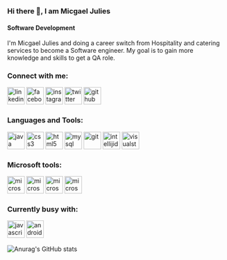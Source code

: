 ### Hi there 👋, I am Micgael Julies
#### Software Development

I'm Micgael Julies and doing a career switch from Hospitality and catering services to become a Software engineer.
My goal is to gain more knowledge and skills to get a QA role.

### Connect with me:
 [<img src='https://cdn.jsdelivr.net/npm/simple-icons@3.0.1/icons/linkedin.svg' alt='linkedin' height='40'>](https://www.linkedin.com/in/MicgaelJulies/)  [<img src='https://cdn.jsdelivr.net/npm/simple-icons@3.0.1/icons/facebook.svg' alt='facebook' height='40'>](https://www.facebook.com/MicgaelJulies)  [<img src='https://cdn.jsdelivr.net/npm/simple-icons@3.0.1/icons/instagram.svg' alt='instagram' height='40'>](https://www.instagram.com/migo_vibe22/) [<img src='https://cdn.jsdelivr.net/npm/simple-icons@3.0.1/icons/twitter.svg' alt='twitter' height='40'>](https://twitter.com/MICGAEL) 
[<img src='https://cdn.jsdelivr.net/npm/simple-icons@3.0.1/icons/github.svg' alt='github' height='40'>](https://github.com/micgael22)
 
 ### Languages and Tools:
<img src='https://cdn.jsdelivr.net/npm/simple-icons@3.0.1/icons/java.svg' alt='java' height='40'> <img src='https://cdn.jsdelivr.net/npm/simple-icons@3.0.1/icons/css3.svg' alt='css3' height='40'> <img src='https://cdn.jsdelivr.net/npm/simple-icons@3.0.1/icons/html5.svg' alt='html5' height='40'> <img src='https://cdn.jsdelivr.net/npm/simple-icons@3.0.1/icons/mysql.svg' alt='mysql' height='40'> <img src='https://cdn.jsdelivr.net/npm/simple-icons@3.0.1/icons/git.svg' alt='git' height='40'>
<img src='https://cdn.jsdelivr.net/npm/simple-icons@3.0.1/icons/intellijidea.svg' alt='intellijidea' height='40'> <img src='https://cdn.jsdelivr.net/npm/simple-icons@3.0.1/icons/visualstudiocode.svg' alt='visualstudiocode' height='40'>
 
 ### Microsoft tools:
 <img src='https://cdn.jsdelivr.net/npm/simple-icons@3.0.1/icons/microsoftexcel.svg' alt='microsoftexcel' height='40'> <img src='https://cdn.jsdelivr.net/npm/simple-icons@3.0.1/icons/microsoftoffice.svg' alt='microsoftoffice' height='40'> <img src='https://cdn.jsdelivr.net/npm/simple-icons@3.0.1/icons/microsoftpowerpoint.svg' alt='microsoftpowerpoint' height='40'> <img src='https://cdn.jsdelivr.net/npm/simple-icons@3.0.1/icons/microsoftword.svg' alt='microsoftword' height='40'> 
 
### Currently busy with: 
<img src='https://cdn.jsdelivr.net/npm/simple-icons@3.0.1/icons/javascript.svg' alt='javascript' height='40'> <img src='https://cdn.jsdelivr.net/npm/simple-icons@3.0.1/icons/androidstudio.svg' alt='androidstudio' height='40'> 

![Anurag's GitHub stats](https://github-readme-stats.vercel.app/api?username=micgael22&theme=dark&show_icons=true)

